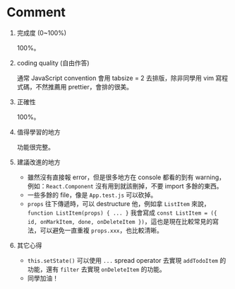 # Comment

1. 完成度 (0~100%)

    100%。

2. coding quality (自由作答)

    通常 JavaScript convention 會用 tabsize = 2 去排版，除非同學用 vim 寫程式碼，不然推薦用 prettier，會排的很美。

3. 正確性

    100%。

4. 值得學習的地方

    功能很完整。

5. 建議改進的地方

    - 雖然沒有直接報 error，但是很多地方在 console 都看的到有 warning，例如：`React.Component` 沒有用到就該刪掉，不要 import 多餘的東西。
    - 一些多餘的 file，像是 `App.test.js` 可以砍掉。
    - `props` 往下傳遞時，可以 destructure 他，例如拿 `ListItem` 來說，`function ListItem(props) { ... }` 我會寫成 `const ListItem = ({ id, onMarkItem, done, onDeleteItem })`，這也是現在比較常見的寫法，可以避免一直重複 `props.xxx`，也比較清晰。

6. 其它心得

    - `this.setState()` 可以使用 `...` spread operator 去實現 `addTodoItem` 的功能，還有 `filter` 去實現 `onDeleteItem` 的功能。
    - 同學加油！
